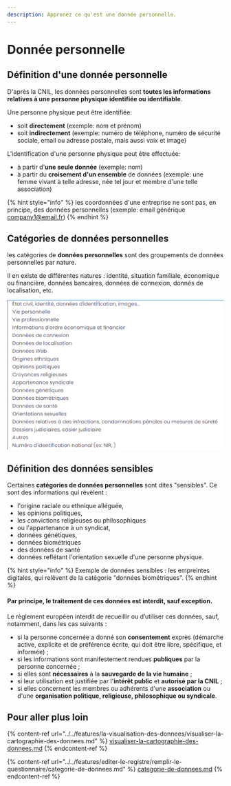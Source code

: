 ```yaml
---
description: Apprenez ce qu'est une donnée personnelle.
---
```


# Donnée personnelle

## Définition d'une donnée personnelle

D'après la CNIL, les données personnelles sont **toutes les informations relatives à une personne physique identifiée ou identifiable**.&#x20;

Une personne physique peut être identifiée:&#x20;

* soit **directement** (exemple: nom et prénom)&#x20;
* soit **indirectement** (exemple: numéro de téléphone, numéro de sécurité sociale, email ou adresse postale, mais aussi voix et image)&#x20;

L'identification d'une personne physique peut être effectuée:&#x20;

* à partir d'**une seule donnée** (exemple: nom)&#x20;
* à partir du **croisement d'un ensemble** de données (exemple: une femme vivant à telle adresse, née tel jour et membre d'une telle association)&#x20;

{% hint style="info" %}
les coordonnées d'une entreprise ne sont pas, en principe, des données personnelles (exemple: email générique company1@email.fr)
{% endhint %}

## Catégories de données personnelles

les catégories de **données personnelles**  sont des groupements de données personnelles par nature.

Il en existe de différentes natures : identité, situation familiale, économique ou financière, données bancaires, données de connexion, donnés de localisation, etc.

![Les catégories de données personnelles ](<../../.gitbook/assets/image (193).png>)

## Définition des données sensibles&#x20;

Certaines **catégories de données personnelles** sont dites "sensibles". Ce sont des informations qui révèlent :

* l'origine raciale ou ethnique alléguée,&#x20;
* les opinions politiques,&#x20;
* les convictions religieuses ou philosophiques&#x20;
* ou l'appartenance à un syndicat,
* &#x20;données génétiques,&#x20;
* données biométriques
* des données de santé
* données reflétant l'orientation sexuelle d'une personne physique.

{% hint style="info" %}
Exemple de données sensibles : les empreintes digitales, qui relèvent de la catégorie "données biométriques".&#x20;
{% endhint %}

#### Par principe, **le traitement de ces données est interdit, sauf exception**.&#x20;

Le règlement européen interdit de recueillir ou d’utiliser ces données, sauf, notamment, dans les cas suivants :

* si la personne concernée a donné son **consentement** exprès (démarche active, explicite et de préférence écrite, qui doit être libre, spécifique, et informée) ;
* si les informations sont manifestement rendues **publiques** par la personne concernée ;
* si elles sont **nécessaires** à la **sauvegarde de la vie humaine** ;
* si leur utilisation est justifiée par l'**intérêt public** et **autorisé par la CNIL** ;
* si elles concernent les membres ou adhérents d'une **association** ou d'une **organisation politique, religieuse, philosophique ou syndicale**.&#x20;

## Pour aller plus loin

{% content-ref url="../../features/la-visualisation-des-donnees/visualiser-la-cartographie-des-donnees.md" %}
[visualiser-la-cartographie-des-donnees.md](../../features/la-visualisation-des-donnees/visualiser-la-cartographie-des-donnees.md)
{% endcontent-ref %}

{% content-ref url="../../features/editer-le-registre/remplir-le-questionnaire/categorie-de-donnees.md" %}
[categorie-de-donnees.md](../../features/editer-le-registre/remplir-le-questionnaire/categorie-de-donnees.md)
{% endcontent-ref %}

